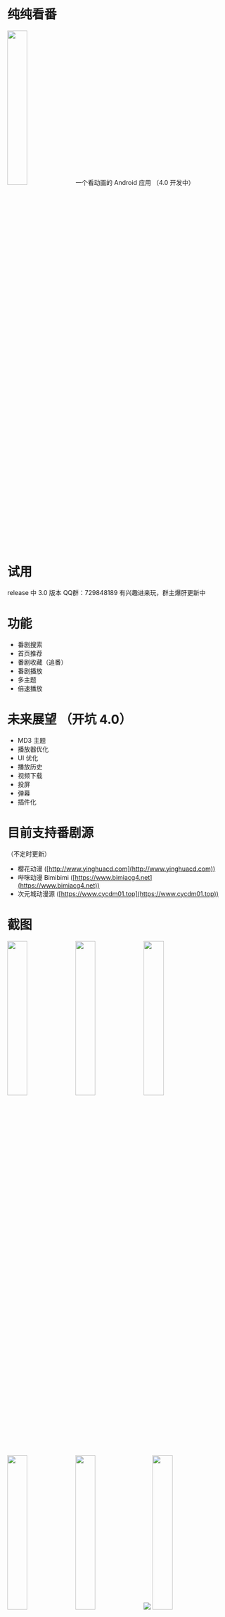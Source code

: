 # 纯纯看番

<img src="./app_logo.png" width="30%" />
一个看动画的 Android 应用 （4.0 开发中）

# 试用

release 中 3.0 版本
QQ群：729848189 有兴趣进来玩，群主爆肝更新中

# 功能

- 番剧搜索
- 首页推荐
- 番剧收藏（追番）
- 番剧播放
- 多主题
- 倍速播放

# 未来展望 （开坑 4.0）

- MD3 主题
- 播放器优化
- UI 优化
- 播放历史
- 视频下载
- 投屏
- 弹幕
- 插件化

# 目前支持番剧源

（不定时更新）

- 樱花动漫 ([http://www.yinghuacd.com](http://www.yinghuacd.com))
- 哔咪动漫 Bimibimi ([https://www.bimiacg4.net](https://www.bimiacg4.net))
- 次元城动漫源 ([https://www.cycdm01.top](https://www.cycdm01.top))

# 截图

<img src="./screenshots/1.png" width="30%" />
<img src="./screenshots/2.png" width="30%" />
<img src="./screenshots/3.png" width="30%" />
<img src="./screenshots/4.png" width="30%" />
<img src="./screenshots/5.png" width="30%" />
<img src="./screenshots/6.png"/>
<img src="./screenshots/7.png" width="30%" />

# 更新列表

- 2023/01/27 3.0.4  
  新增 全屏视频 Title  
  新增 全屏选集  
  新增 自动连播  
  修复 次元城动漫 mp4 类型播放失败的问题  
  优化 给 Bimi 源加入代理  
  优化 现在全屏才能锁定

- 2023/01/26 3.0.3  
  新增 次元城动漫源 (https://www.cycdm01.top) 源，感谢 AyalaKaguya 的适配  
  修复 暂停时候播放暂停按钮不会跟着隐藏的问题

- 2023/01/24 3.0.2  
  修复 换集时有几率在加载状态但是没有加载条的问题  
  修复 手势滑动进度时有几率没有显示进度条的问题

- 2023/01/24 3.0.1  
  修复 播放器状态错乱问题  
  修复 Bimibimi 源退出全屏重新播放  
  优化 手势控制弹窗  
  优化 追番按钮  
  添加 缓冲条  
  添加 WebView 功能

- 2023/01/20 3.0 （数据不继承）  
  使用 Compose 重写，UI 更新  
  修复 无法锁定竖屏的问题  
  修复 哔咪动漫 看不了的问题

- 2022/06/12 2.0.2  
  修复 视频看不了的 BUG (忘记配置混淆)  
  修复 AGE 番剧源加载错乱的问题

- 2022/06/11 2.0.0  
  修复 无法回到上次进度问题  
  修复 全屏下滑动右侧屏幕崩溃问题  
  修复 我的追番界面数据不更新问题  
  添加 森之屋动漫 源  
  更新一堆 依赖 管理方式（增加源码可读性）

- 2022/05/16 1.1.1  
  修复 所有番剧源找不到的问题
  更新播放核心（ExoPlayer）

- 2022/04/17 1.1.0 （中间隔了几个版本没写）  
  修复 所有番剧源找不到的问题


- 2021/10/29 1.0.2  
  修复 AGE 番剧源找不到的问题  
  修复 首页 一个滑动冲突场景问题  
  因签名文件丢失，需卸载旧版


- 2021/10/22 1.0.1
  新增 AGE 番剧源（使用 WebView 抓包）  
  重写播放界面，增强稳定性


- 2021/10/10 1.0.0  
  完成大体  
  樱花动漫与哔咪动漫源  




